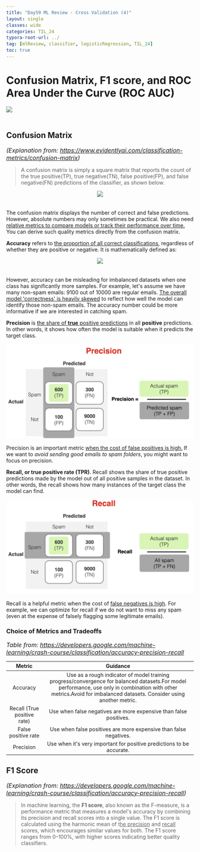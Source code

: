 ```yaml
---
title: "Day59 ML Review - Cross Validation (4)"
layout: single
classes: wide
categories: TIL_24
typora-root-url: ../
tag: [mlReview, classifier, logisticRegression, TIL_24]
toc: true 
---
```


# Confusion Matrix, F1 score, and ROC Area Under the Curve (ROC AUC)

<img src="/blog/images/2024-08-22-TIL24_Day59/A590D840-2DB5-4A2A-9ADB-D19D7037B0BD.jpeg"><br><Br>





## Confusion Matrix

<font size=3pt><I>(Explanation from: https://www.evidentlyai.com/classification-metrics/confusion-matrix)</I></font><br>

> A confusion matrix is simply a square matrix that reports the count of the true positive(TP), true negative(TN), false positive(FP), and false negative(FN) predictions of the classifier, as shown below. 

<center>
  <img src="/blog/images/2024-08-22-TIL24_Day59/image-20240828161009879.png" width="50%"><Br><br>
</center>



The confusion matrix displays the number of correct and false predictions. However, absolute numbers may only sometimes be practical. We also need <u>relative metrics to compare models or track their performance over time.</u> You can derive such quality metrics directly from the confusion matrix.

**Accuracy** refers to <u>the proportion of all correct classifications</u>, regardless of whether they are positive or negative. It is mathematically defined as:

<center>
  <img src="/blog/images/2024-08-22-TIL24_Day59/image-20240828162042625.png" width="50%"><br><br>
</center>





However, accuracy can be misleading for imbalanced datasets when one class has significantly more samples. For example, let's assume we have many non-spam emails: 9100 out of 10000 are regular emails. <u>The overall model 'correctness' is heavily skewed</u> to reflect how well the model can identify those non-spam emails. The accuracy number could be more informative if we are interested in catching spam.



‍**Precision** is <u>the share of **true** positive predictions</u> in all **positive** predictions. In other words, it shows how often the model is suitable when it predicts the target class.

![image-20240828161952630](/images/2024-08-22-TIL24_Day59/image-20240828161952630.png)

Precision is an important metric <u>when the cost of false positives is high.</u> If we want to *avoid sending good emails to spam folders*, you might want to focus on precision.

**‍Recall, or true positive rate (TPR)**. Recall shows the share of true positive predictions made by the model out of all positive samples in the dataset. In other words, the recall shows how many instances of the target class the model can find.

![image-20240828162405493](/images/2024-08-22-TIL24_Day59/image-20240828162405493.png)

Recall is a helpful metric when the cost of <u>false negatives is high</u>. For example, we can optimize for recall if we do not want to miss any spam (even at the expense of falsely flagging some legitimate emails). 



### Choice of Metrics and Tradeoffs

<font size=3pt><I>Table from: https://developers.google.com/machine-learning/crash-course/classification/accuracy-precision-recall</I></font>

|           Metric            |                           Guidance                           |
| :-------------------------: | :----------------------------------------------------------: |
|          Accuracy           | Use as a rough indicator of model training progress/convergence for balanced datasets.For model performance, use only in combination with other metrics.Avoid for imbalanced datasets. Consider using another metric. |
| Recall (True positive rate) | Use when false negatives are more expensive than false positives. |
|     False positive rate     | Use when false positives are more expensive than false negatives. |
|          Precision          | Use when it's very important for positive predictions to be accurate. |



## F1 Score

<font size=3pt><I>(Explanation from: https://developers.google.com/machine-learning/crash-course/classification/accuracy-precision-recall)</I></font>

> In machine learning, the **F1 score**, also known as the F-measure, is a performance metric that measures a model's accuracy by combining its precision and recall scores into a single value. The F1 score is calculated using the harmonic mean of t<u>he precision</u> and <u>recall</u> scores, which encourages similar values for both. The F1 score ranges from 0–100%, with higher scores indicating better quality classifiers. <Br>



<br><br>

